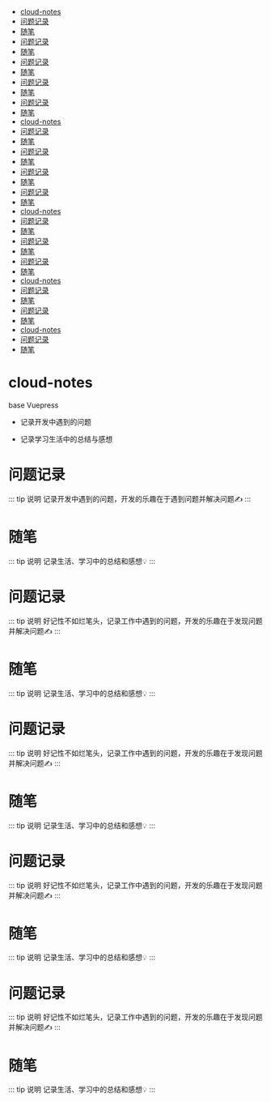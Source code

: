 - [cloud-notes](#cloud-notes)
- [问题记录](#%E9%97%AE%E9%A2%98%E8%AE%B0%E5%BD%95)
- [随笔](#%E9%9A%8F%E7%AC%94)
- [问题记录](#%E9%97%AE%E9%A2%98%E8%AE%B0%E5%BD%95-1)
- [随笔](#%E9%9A%8F%E7%AC%94-1)
- [问题记录](#%E9%97%AE%E9%A2%98%E8%AE%B0%E5%BD%95-2)
- [随笔](#%E9%9A%8F%E7%AC%94-2)
- [问题记录](#%E9%97%AE%E9%A2%98%E8%AE%B0%E5%BD%95-3)
- [随笔](#%E9%9A%8F%E7%AC%94-3)
- [问题记录](#%E9%97%AE%E9%A2%98%E8%AE%B0%E5%BD%95-4)
- [随笔](#%E9%9A%8F%E7%AC%94-4)
- [cloud-notes](#cloud-notes)
- [问题记录](#%E9%97%AE%E9%A2%98%E8%AE%B0%E5%BD%95)
- [随笔](#%E9%9A%8F%E7%AC%94)
- [问题记录](#%E9%97%AE%E9%A2%98%E8%AE%B0%E5%BD%95-1)
- [随笔](#%E9%9A%8F%E7%AC%94-1)
- [问题记录](#%E9%97%AE%E9%A2%98%E8%AE%B0%E5%BD%95-2)
- [随笔](#%E9%9A%8F%E7%AC%94-2)
- [问题记录](#%E9%97%AE%E9%A2%98%E8%AE%B0%E5%BD%95-3)
- [随笔](#%E9%9A%8F%E7%AC%94-3)
- [cloud-notes](#cloud-notes)
- [问题记录](#%E9%97%AE%E9%A2%98%E8%AE%B0%E5%BD%95)
- [随笔](#%E9%9A%8F%E7%AC%94)
- [问题记录](#%E9%97%AE%E9%A2%98%E8%AE%B0%E5%BD%95-1)
- [随笔](#%E9%9A%8F%E7%AC%94-1)
- [问题记录](#%E9%97%AE%E9%A2%98%E8%AE%B0%E5%BD%95-2)
- [随笔](#%E9%9A%8F%E7%AC%94-2)
- [cloud-notes](#cloud-notes)
- [问题记录](#%E9%97%AE%E9%A2%98%E8%AE%B0%E5%BD%95)
- [随笔](#%E9%9A%8F%E7%AC%94)
- [问题记录](#%E9%97%AE%E9%A2%98%E8%AE%B0%E5%BD%95-1)
- [随笔](#%E9%9A%8F%E7%AC%94-1)
- [cloud-notes](#cloud-notes)
- [问题记录](#%E9%97%AE%E9%A2%98%E8%AE%B0%E5%BD%95)
- [随笔](#%E9%9A%8F%E7%AC%94)

# cloud-notes

base Vuepress

- 记录开发中遇到的问题

- 记录学习生活中的总结与感想

# 问题记录

::: tip 说明
记录开发中遇到的问题，开发的乐趣在于遇到问题并解决问题:writing_hand:
:::

# 随笔

::: tip 说明
记录生活、学习中的总结和感想:bulb:
:::

# 问题记录

::: tip 说明
好记性不如烂笔头，记录工作中遇到的问题，开发的乐趣在于发现问题并解决问题:writing_hand:
:::

# 随笔

::: tip 说明
记录生活、学习中的总结和感想:bulb:
:::

# 问题记录

::: tip 说明
好记性不如烂笔头，记录工作中遇到的问题，开发的乐趣在于发现问题并解决问题:writing_hand:
:::

# 随笔

::: tip 说明
记录生活、学习中的总结和感想:bulb:
:::

# 问题记录

::: tip 说明
好记性不如烂笔头，记录工作中遇到的问题，开发的乐趣在于发现问题并解决问题:writing_hand:
:::

# 随笔

::: tip 说明
记录生活、学习中的总结和感想:bulb:
:::

# 问题记录

::: tip 说明
好记性不如烂笔头，记录工作中遇到的问题，开发的乐趣在于发现问题并解决问题:writing_hand:
:::

# 随笔

::: tip 说明
记录生活、学习中的总结和感想:bulb:
:::
